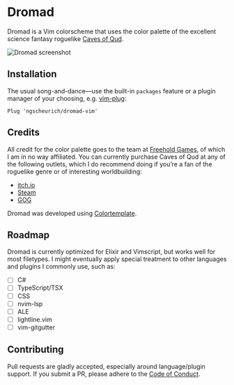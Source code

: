 # Dromad

Dromad is a Vim colorscheme that uses the color palette of the excellent science
fantasy roguelike [Caves of Qud].

![Dromad screenshot](https://github.com/ngscheurich/dromad-vim/raw/master/screenshot.png)

## Installation

The usual song-and-dance—use the built-in `packages` feature or a plugin
manager of your choosing, e.g. [vim-plug]:

```vim
Plug 'ngscheurich/dromad-vim'
```

## Credits

All credit for the color palette goes to the team at [Freehold Games], of which I
am in no way affiliated. You can currently purchase Caves of Qud at any of the
following outlets, which I do recommend doing if you’re a fan of the roguelike
genre or of interesting worldbuilding:

- [itch.io](https://freeholdgames.itch.io/cavesofqud)
- [Steam](http://store.steampowered.com/app/333640)
- [GOG](https://www.gog.com/game/caves_of_qud)

Dromad was developed using [Colortemplate].

## Roadmap

Dromad is currently optimized for Elixir and Vimscript, but works well for most
filetypes. I might eventually apply special treatment to other languages and
plugins I commonly use, such as:

- [ ] C#
- [ ] TypeScript/TSX
- [ ] CSS
- [ ] nvim-lsp
- [ ] ALE
- [ ] lightline.vim
- [ ] vim-gitgutter

## Contributing

Pull requests are gladly accepted, especially around language/plugin support.
If you submit a PR, please adhere to the [Code of Conduct].

[Caves of Qud]: http://www.cavesofqud.com/
[vim-plug]: https://github.com/junegunn/vim-plug
[Freehold Games]: http://www.freeholdgames.com/
[Colortemplate]: https://github.com/lifepillar/vim-colortemplate
[Code of Conduct]: https://github.com/ngscheurich/dromad-vim/blob/master/CODE_OF_CONDUCT.md
